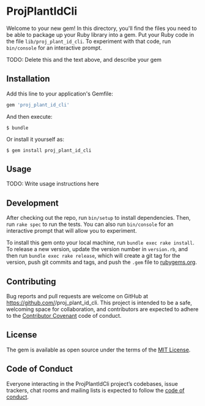 # ProjPlantIdCli

Welcome to your new gem! In this directory, you'll find the files you need to be able to package up your Ruby library into a gem. Put your Ruby code in the file `lib/proj_plant_id_cli`. To experiment with that code, run `bin/console` for an interactive prompt.

TODO: Delete this and the text above, and describe your gem

## Installation

Add this line to your application's Gemfile:

```ruby
gem 'proj_plant_id_cli'
```

And then execute:

    $ bundle

Or install it yourself as:

    $ gem install proj_plant_id_cli

## Usage

TODO: Write usage instructions here

## Development

After checking out the repo, run `bin/setup` to install dependencies. Then, run `rake spec` to run the tests. You can also run `bin/console` for an interactive prompt that will allow you to experiment.

To install this gem onto your local machine, run `bundle exec rake install`. To release a new version, update the version number in `version.rb`, and then run `bundle exec rake release`, which will create a git tag for the version, push git commits and tags, and push the `.gem` file to [rubygems.org](https://rubygems.org).

## Contributing

Bug reports and pull requests are welcome on GitHub at https://github.com/<Peter-G-Stone>/proj_plant_id_cli. This project is intended to be a safe, welcoming space for collaboration, and contributors are expected to adhere to the [Contributor Covenant](http://contributor-covenant.org) code of conduct.

## License

The gem is available as open source under the terms of the [MIT License](https://opensource.org/licenses/MIT).

## Code of Conduct

Everyone interacting in the ProjPlantIdCli project’s codebases, issue trackers, chat rooms and mailing lists is expected to follow the [code of conduct](https://github.com/<Peter-G-Stone>/proj_plant_id_cli/blob/master/CODE_OF_CONDUCT.md).

